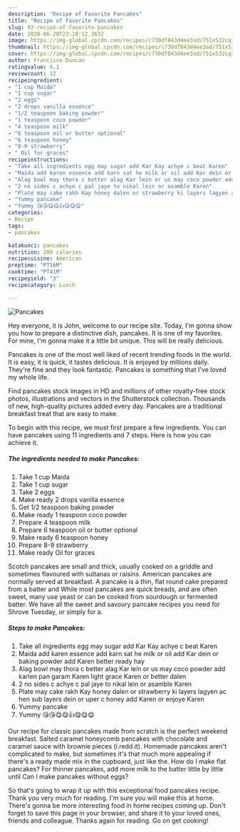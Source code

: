```yaml
---
description: "Recipe of Favorite Pancakes"
title: "Recipe of Favorite Pancakes"
slug: 92-recipe-of-favorite-pancakes
date: 2020-06-20T23:18:12.363Z
image: https://img-global.cpcdn.com/recipes/c730df843d4ee3ad/751x532cq70/pancakes-recipe-main-photo.jpg
thumbnail: https://img-global.cpcdn.com/recipes/c730df843d4ee3ad/751x532cq70/pancakes-recipe-main-photo.jpg
cover: https://img-global.cpcdn.com/recipes/c730df843d4ee3ad/751x532cq70/pancakes-recipe-main-photo.jpg
author: Francisco Duncan
ratingvalue: 4.1
reviewcount: 12
recipeingredient:
- "1 cup Maida"
- "1 cup sugar"
- "2 eggs"
- "2 drops vanilla essence"
- "1/2 teaspoon baking powder"
- "1 teaspoon coco powder"
- "4 teaspoon milk"
- "6 teaspoon oil or butter optional"
- "6 teaspoon honey"
- "8-9 strawberry"
- " Oil for graces"
recipeinstructions:
- "Take all ingredients egg may sugar add Kar Kay achye c beat Karen"
- "Maida add karen essence add karn sat he milk or oil add Kar dein or baking powder add Karen better ready hay"
- "Alag bowl may thora c better alag Kar lein or us may coco powder add karlen pan garam Karen light grace Karen or better dalen"
- "2 no sides c achye c pal jaye to nikal lein or asamble Karen"
- "Plate may cake rakh Kay honey dalen or strawberry ki layers lagyen ac hen sub layers dein or uper c honey add Karen or enjoye Karen"
- "Yummy pancake"
- "Yummy 😘😘😋😋👍😋😋😋"
categories:
- Recipe
tags:
- pancakes

katakunci: pancakes 
nutrition: 209 calories
recipecuisine: American
preptime: "PT16M"
cooktime: "PT41M"
recipeyield: "3"
recipecategory: Lunch

---
```



![Pancakes](https://img-global.cpcdn.com/recipes/c730df843d4ee3ad/751x532cq70/pancakes-recipe-main-photo.jpg)

Hey everyone, it is John, welcome to our recipe site. Today, I'm gonna show you how to prepare a distinctive dish, pancakes. It is one of my favorites. For mine, I'm gonna make it a little bit unique. This will be really delicious.

Pancakes is one of the most well liked of recent trending foods in the world. It is easy, it is quick, it tastes delicious. It is enjoyed by millions daily. They're fine and they look fantastic. Pancakes is something that I've loved my whole life.

Find pancakes stock images in HD and millions of other royalty-free stock photos, illustrations and vectors in the Shutterstock collection. Thousands of new, high-quality pictures added every day. Pancakes are a traditional breakfast treat that are easy to make.


To begin with this recipe, we must first prepare a few ingredients. You can have pancakes using 11 ingredients and 7 steps. Here is how you can achieve it.

<!--inarticleads1-->

##### The ingredients needed to make Pancakes:

1. Take 1 cup Maida
1. Take 1 cup sugar
1. Take 2 eggs
1. Make ready 2 drops vanilla essence
1. Get 1/2 teaspoon baking powder
1. Make ready 1 teaspoon coco powder
1. Prepare 4 teaspoon milk
1. Prepare 6 teaspoon oil or butter optional
1. Make ready 6 teaspoon honey
1. Prepare 8-9 strawberry
1. Make ready  Oil for graces


Scotch pancakes are small and thick, usually cooked on a griddle and sometimes flavoured with sultanas or raisins. American pancakes are normally served at breakfast. A pancake is a thin, flat round cake prepared from a batter and While most pancakes are quick breads, and are often sweet, many use yeast or can be cooked from sourdough or fermented batter. We have all the sweet and savoury pancake recipes you need for Shrove Tuesday, or simply for a. 

<!--inarticleads2-->

##### Steps to make Pancakes:

1. Take all ingredients egg may sugar add Kar Kay achye c beat Karen
1. Maida add karen essence add karn sat he milk or oil add Kar dein or baking powder add Karen better ready hay
1. Alag bowl may thora c better alag Kar lein or us may coco powder add karlen pan garam Karen light grace Karen or better dalen
1. 2 no sides c achye c pal jaye to nikal lein or asamble Karen
1. Plate may cake rakh Kay honey dalen or strawberry ki layers lagyen ac hen sub layers dein or uper c honey add Karen or enjoye Karen
1. Yummy pancake
1. Yummy 😘😘😋😋👍😋😋😋


Our recipe for classic pancakes made from scratch is the perfect weekend breakfast. Salted caramel honeycomb pancakes with chocolate and caramel sauce with brownie pieces (i.redd.it). Homemade pancakes aren&#39;t complicated to make, but sometimes it&#39;s that much more appealing if there&#39;s a ready made mix in the cupboard, just like the. How do I make flat pancakes? For thinner pancakes, add more milk to the batter little by little until Can I make pancakes without eggs? 

So that's going to wrap it up with this exceptional food pancakes recipe. Thank you very much for reading. I'm sure you will make this at home. There's gonna be more interesting food in home recipes coming up. Don't forget to save this page in your browser, and share it to your loved ones, friends and colleague. Thanks again for reading. Go on get cooking!

